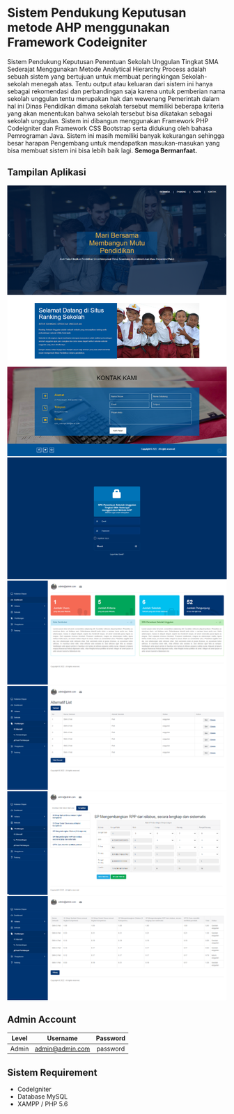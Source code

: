 # Sistem Pendukung Keputusan metode AHP menggunakan Framework Codeigniter
Sistem Pendukung Keputusan Penentuan Sekolah Unggulan Tingkat SMA Sederajat Menggunakan Metode Analytical Hierarchy Process adalah sebuah sistem yang bertujuan untuk membuat peringkingan Sekolah-sekolah menegah atas. Tentu output atau keluaran dari sistem ini hanya sebagai rekomendasi dan perbandingan saja karena untuk pemberian nama sekolah unggulan tentu merupakan hak dan wewenang Pemerintah dalam hal ini Dinas Pendidikan dimana sekolah tersebut memiliki beberapa kriteria yang akan menentukan bahwa sekolah tersebut bisa dikatakan sebagai sekolah unggulan. Sistem ini dibangun menggunakan Framework PHP Codeigniter dan Framework CSS Bootstrap serta didukung oleh bahasa Pemrograman Java. Sistem ini masih memiliki banyak kekurangan sehingga besar harapan Pengembang untuk mendapatkan masukan-masukan yang bisa membuat sistem ini bisa lebih baik lagi.
<b>Semoga Bermanfaat.</b>

## Tampilan Aplikasi
![ss](assets/ss1.png)
![ss](assets/ss2.png)
![ss](assets/ss3.png)
![ss](assets/ss4.png)
![ss](assets/ss5.png)
![ss](assets/ss6.png)

## Admin Account
|   Level   |      Username      |  Password   |
|:---------:|:------------------:|:-----------:|
| Admin     |  admin@admin.com   |  password   |

## Sistem Requirement
- CodeIgniter
- Database MySQL
- XAMPP / PHP 5.6

